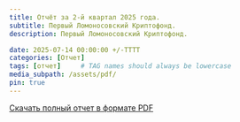 ```yaml
---
title: Отчёт за 2-й квартал 2025 года.
subtitle: Первый Ломоносовский Криптофонд.
description: Первый Ломоносовский Криптофонд.

date: 2025-07-14 00:00:00 +/-TTTT
categories: [Отчет]
tags: [отчет]     # TAG names should always be lowercase
media_subpath: /assets/pdf/
pin: true
---
```


[Скачать полный отчет в формате PDF](/assets/pdf/отчет2025к2.pdf) 